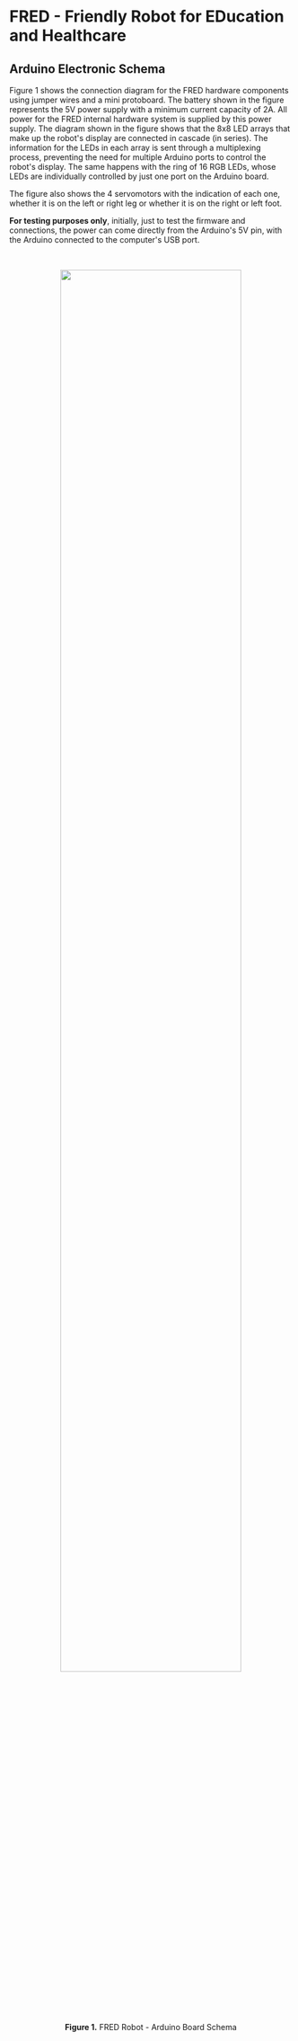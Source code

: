 # FRED - Friendly Robot for EDucation and Healthcare
## Arduino Electronic Schema

Figure 1 shows the connection diagram for the FRED hardware components using jumper wires and a mini protoboard. The battery shown in the figure represents the 5V power supply with a minimum current capacity of 2A. All power for the FRED internal hardware system is supplied by this power supply. The diagram shown in the figure shows that the 8x8 LED arrays that make up the robot's display are connected in cascade (in series). The information for the LEDs in each array is sent through a multiplexing process, preventing the need for multiple Arduino ports to control the robot's display. The same happens with the ring of 16 RGB LEDs, whose LEDs are individually controlled by just one port on the Arduino board.

The figure also shows the 4 servomotors with the indication of each one, whether it is on the left or right leg or whether it is on the right or left foot.

**For testing purposes only**, initially, just to test the firmware and connections, the power can come directly from the Arduino's 5V pin, with the Arduino connected to the computer's USB port.


</br>
<p align="center">
<img src="fred-arduino-schema.png" width="80%"> </br>
<strong>Figure 1.</strong> FRED Robot - Arduino Board Schema
</p>

